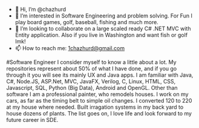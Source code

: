 - 👋 Hi, I’m @chazhurd
- 👀 I’m interested in Software Engineering and problem solving. For Fun I play board games, golf, baseball, fishing and much more. 
- :beginner: I’m looking to collaborate on a large scaled ready C# .NET MVC with Entity application. Also if you live in Washington and want fish or golf lmk!
- 📫 How to reach me: 1chazhurd@gmail.com

#Software Engineer
I consider myself to know a little about a lot. My repositories represent about 50% of what I have done, and if you go through it you will see its mainly UX and Java apps. I am familiar with Java, C#, Node.JS, ASP.Net, MVC, JavaFX, Verilog, C, Linux, HTML, CSS, Javascript, SQL, Python (Big Data), Android and OpenGL. Other than software I am a professional painter, who remodels houses. I work on my cars, as far as the timing belt to simple oil changes. I converted 120 to 220 at my house where needed. Built irragation systems in my back yard to house dozens of plants. The list goes on, I love life and look forward to my future career in SDE. 
<!---
chazhurd/chazhurd is a ✨ special ✨ repository because its `README.md` (this file) appears on your GitHub profile.
You can click the Preview link to take a look at your changes.
--->

